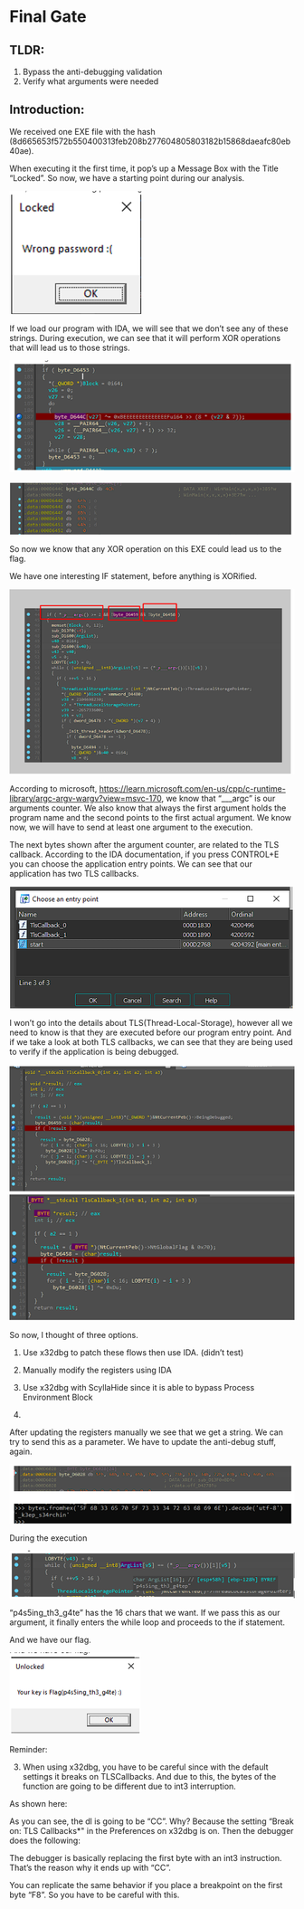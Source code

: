 # Final Gate 


## TLDR:

1. Bypass the anti-debugging validation
2. Verify what arguments were needed


## Introduction:

We received one EXE file with the hash (8d665653f572b550400313feb208b277604805803182b15868daeafc80eb40ae).

When executing it the first time, it pop’s up a Message Box with the Title “Locked”. So now, we have a starting point during our analysis.

![Locked password](screenshots/screenshot-1.png)

If we load our program with IDA, we will see that we don’t see any of these strings. During execution, we can see that it will perform XOR operations that will lead us to those strings.

![XOR strings](screenshots/screenshot-2.png)

![XOR strings](screenshots/screenshot-3.png)

So now we know that any XOR operation on this EXE could lead us to the flag.

We have one interesting IF statement, before anything is XORified. 

![XOR strings](screenshots/screenshot-4.png)


According to microsoft, https://learn.microsoft.com/en-us/cpp/c-runtime-library/argc-argv-wargv?view=msvc-170, we know that “___argc” is our arguments counter. We also know that always the first argument holds the program name and the second points to the first actual argument. We know now, we will have to send at least one argument to the execution.

The next bytes shown after the argument counter, are related to the TLS callback.
According to the IDA documentation, if you press CONTROL+E you can choose the application entry points. We can see that our application has two TLS callbacks.

![Entrypoints](screenshots/screenshot-5.png)


I won’t go into the details about TLS(Thread-Local-Storage), however all we need to know is that they are executed before our program entry point. And if we take a look at both TLS callbacks, we can see that they are being used to verify if the application is being debugged.

![TLS callbacks](screenshots/screenshot-6.png)


So now, I thought of three options.
1. Use x32dbg to patch these flows then use IDA. (didn’t test)
2. Manually modify the registers using IDA
3. Use x32dbg with ScyllaHide since it is able to bypass Process Environment Block


2. 
After updating the registers manually we see that we get a string. We can try to send this as a parameter. We have to update the anti-debug stuff, again.

![TLS Callback string](screenshots/screenshot-7.png)



During the execution

![Argument](screenshots/screenshot-8.png)


“p4s5ing_th3_g4te” has the 16 chars that we want. If we pass this as our argument, it finally enters the while loop and proceeds to the if statement.

And we have our flag.

![Flag](screenshots/screenshot-9.png)



Reminder:

3. When using x32dbg, you have to be careful since with the default settings it breaks on TLSCallbacks. And due to this, the bytes of the function are going to be different due to int3 interruption.

As shown here:

As you can see, the dl is going to be “CC”. Why? Because the setting “Break on: TLS Callbacks*" in the Preferences on x32dbg is on. Then the debugger does the following:

The debugger is basically replacing the first byte with an int3 instruction. That’s the reason why it ends up with “CC”. 

You can replicate the same behavior if you place a breakpoint on the first byte “F8”. So you have to be careful with this.
